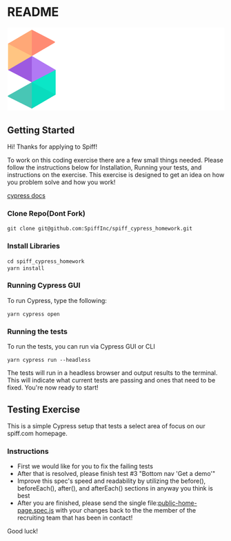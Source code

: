 # README

![[GitHub Dark]](/assets/Spiff_PrimaryLogo_RBG_Inverse_LARGE.png)

## Getting Started

Hi! Thanks for applying to Spiff!

To work on this coding exercise there are a few small things needed. Please follow the instructions below for Installation, Running your tests, and instructions on the exercise. This exercise is designed to get an idea on how you problem solve and how you work!

[cypress docs](https://docs.cypress.io/guides/overview/why-cypress)

### Clone Repo(Dont Fork)
```
git clone git@github.com:SpiffInc/spiff_cypress_homework.git
```

### Install Libraries
```
cd spiff_cypress_homework
yarn install
```

### Running Cypress GUI
To run Cypress, type the following:

```
yarn cypress open
```

### Running the tests
To run the tests, you can run via Cypress GUI or CLI

```
yarn cypress run --headless
```

The tests will run in a headless browser and output results to the terminal. This will indicate what current tests are passing and ones that need to be fixed. You're now ready to start!


## Testing Exercise
This is a simple Cypress setup that tests a select area of focus on our spiff.com homepage.


### Instructions
- First we would like for you to fix the failing tests
- After that is resolved, please finish test #3 "Bottom nav 'Get a demo'"
- Improve this spec's speed and readability by utilizing the before(), beforeEach(), after(), and afterEach() sections in anyway you think is best
- After you are finished, please send the single file:[public-home-page.spec.js](cypress/integration/public-home-page.spec.js) with your changes back to the the member of the recruiting team that has been in contact!

Good luck!
